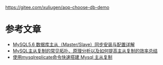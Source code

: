 




https://gitee.com/xuliugen/aop-choose-db-demo



# 参考文章

* [MySQL5.6 数据库主从（Master/Slave）同步安装与配置详解](http://blog.csdn.net/xlgen157387/article/details/51331244)
* [MySQL主从复制的常见拓扑、原理分析以及如何提高主从复制的效率总结](http://blog.csdn.net/xlgen157387/article/details/52451613)
* [使用mysqlreplicate命令快速搭建 Mysql 主从复制](http://blog.csdn.net/xlgen157387/article/details/52452394)